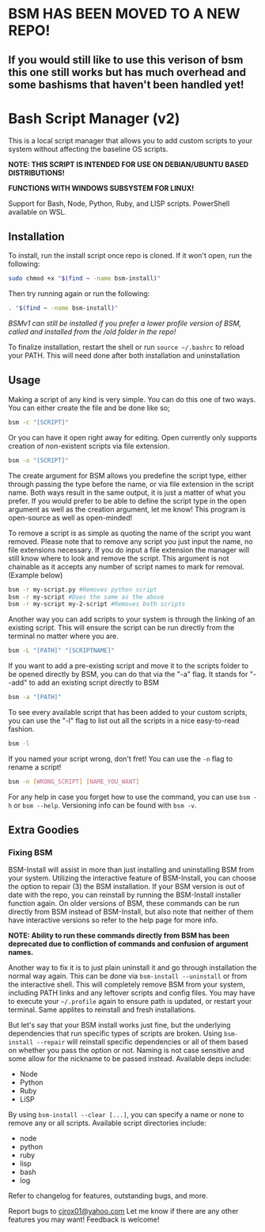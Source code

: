 # BSM HAS BEEN MOVED TO A NEW REPO!
## If you would still like to use this verison of bsm this one still works but has much overhead and some bashisms that haven't been handled yet!

# Bash Script Manager (v2)

This is a local script manager that allows you to add custom scripts to your system without affecting the baseline OS scripts.

__NOTE: THIS SCRIPT IS INTENDED FOR USE ON DEBIAN/UBUNTU BASED DISTRIBUTIONS!__

__FUNCTIONS WITH WINDOWS SUBSYSTEM FOR LINUX!__

Support for Bash, Node, Python, Ruby, and LISP scripts. PowerShell available on WSL.

## Installation

To install, run the install script once repo is cloned. If it won't open, run the following:

```bash
sudo chmod +x "$(find ~ -name bsm-install)"
```

Then try running again or run the following:

```bash
. "$(find ~ -name bsm-install)"
```

_BSMv1 can still be installed if you prefer a lower profile version of BSM, called and installed from the /old folder in the repo!_

To finalize installation, restart the shell or run `source ~/.bashrc` to reload your PATH. This will need done after both installation and uninstallation

## Usage

Making a script of any kind is very simple. You can do this one of two ways. You can either create the file and be done like so;

```bash
bsm -c "[SCRIPT]"
```

Or you can have it open right away for editing. Open currently only supports creation of non-existent scripts via file extension.

```bash
bsm -o "[SCRIPT]"
```

The create argument for BSM allows you predefine the script type, either through passing the type before the name, or via file extension in the script name. Both ways result in the same output, it is just a matter of what you prefer.  If you would prefer to be able to define the script type in the open argument as well as the creation argument, let me know! This program is open-source as well as open-minded!

To remove a script is as simple as quoting the name of the script you want removed. Please note that to remove any script you just input the name, no file extensions necessary. If you do input a file extension the manager will still know where to look and remove the script. This argument is not chainable as it accepts any number of script names to mark for removal. (Example below)

```bash
bsm -r my-script.py #Removes python script
bsm -r my-script #Does the same as the above
bsm -r my-script my-2-script #Removes both scripts
```

Another way you can add scripts to your system is through the linking of an existing script. This will ensure the script can be run directly from the terminal no matter where you are.

```bash
bsm -L "[PATH]" "[SCRIPTNAME]"
```

If you want to add a pre-existing script and move it to the scripts folder to be opened directly by BSM, you can do that via the "-a" flag. It stands for "--add" to add an existing script directly to BSM

```bash
bsm -a "[PATH]"
```

To see every available script that has been added to your custom scripts, you can use the "-l" flag to list out all the scripts in a nice easy-to-read fashion.

```bash
bsm -l
```

If you named your script wrong, don't fret! You can use the `-n` flag to rename a script!

```bash
bsm -n [WRONG_SCRIPT] [NAME_YOU_WANT]
```

For any help in case you forget how to use the command, you can use `bsm -h` or `bsm --help`. Versioning info can be found with `bsm -v`.

## Extra Goodies

### Fixing BSM

BSM-Install will assist in more than just installing and uninstalling BSM from your system. Utilizing the interactive feature of BSM-Install, you can choose the option to repair (3) the BSM installation. If your BSM version is out of date with the repo, you can reinstall by running the BSM-Install installer function again. On older versions of BSM, these commands can be run directly from BSM instead of BSM-Install, but also note that neither of them have interactive versions so refer to the help page for more info.

__NOTE: Ability to run these commands directly from BSM has been deprecated due to confliction of commands and confusion of argument names.__

Another way to fix it is to just plain uninstall it and go through installation the normal way again. This can be done via `bsm-install --uninstall` or from the interactive shell. This will completely remove BSM from your system, including PATH links and any leftover scripts and config files. You may have to execute your `~/.profile` again to ensure path is updated, or restart your terminal. Same applites to reinstall and fresh installations.

But let's say that your BSM install works just fine, but the underlying dependencies that run specific types of scripts are broken. Using `bsm-install --repair` will reinstall specific dependencies or all of them based on whether you pass the option or not. Naming is not case sensitive and some allow for the nickname to be passed instead. Available deps include:

- Node
- Python
- Ruby
- LiSP

By using `bsm-install --clear [...]`, you can specify a name or none to remove any or all scripts. Available script directories include:

- node
- python
- ruby
- lisp
- bash
- log

Refer to changelog for features, outstanding bugs, and more.

Report bugs to <cjrox01@yahoo.com>
Let me know if there are any other features you may want! Feedback is welcome!
